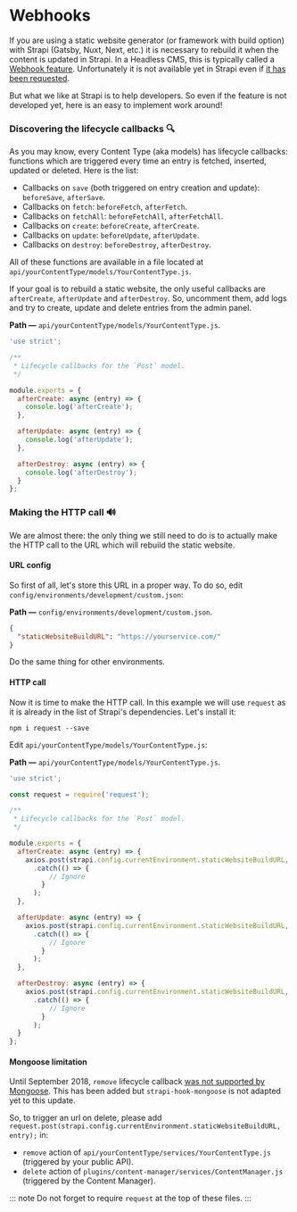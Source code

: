 # Webhooks

If you are using a static website generator (or framework with build option) with Strapi (Gatsby, Nuxt, Next, etc.) it is necessary to rebuild it when the content is updated in Strapi. In a Headless CMS, this is typically called a [Webhook feature](https://strapi.io/marketplace/webhooks). Unfortunately it is not available yet in Strapi even if [it has been requested](https://portal.productboard.com/strapi/c/27-webhooks).

But what we like at Strapi is to help developers. So even if the feature is not developed yet, here is an easy to implement work around!

### Discovering the lifecycle callbacks 🔍

As you may know, every Content Type (aka models) has lifecycle callbacks: functions which are triggered every time an entry is fetched, inserted, updated or deleted. Here is the list:

 - Callbacks on `save` (both triggered on entry creation and update): `beforeSave`, `afterSave`.
 - Callbacks on `fetch`: `beforeFetch`, `afterFetch`.
 - Callbacks on `fetchAll`: `beforeFetchAll`, `afterFetchAll`.
 - Callbacks on `create`: `beforeCreate`, `afterCreate`.
 - Callbacks on `update`: `beforeUpdate`, `afterUpdate`.
 - Callbacks on `destroy`: `beforeDestroy`, `afterDestroy`.

All of these functions are available in a file located at `api/yourContentType/models/YourContentType.js`.

If your goal is to rebuild a static website, the only useful callbacks are `afterCreate`, `afterUpdate` and `afterDestroy`. So, uncomment them, add logs and try to create, update and delete entries from the admin panel.

**Path —** `api/yourContentType/models/YourContentType.js`.

```js
'use strict';

/**
 * Lifecycle callbacks for the `Post` model.
 */

module.exports = {  
  afterCreate: async (entry) => {
    console.log('afterCreate');
  },

  afterUpdate: async (entry) => {
    console.log('afterUpdate');
  },

  afterDestroy: async (entry) => {
    console.log('afterDestroy');
  }
};
```

### Making the HTTP call 🔊

We are almost there: the only thing we still need to do is to actually make the HTTP call to the URL which will rebuild the static website.

#### URL config

So first of all, let's store this URL in a proper way. To do so, edit `config/environments/development/custom.json`:

**Path —** `config/environments/development/custom.json`.

```json
{
  "staticWebsiteBuildURL": "https://yourservice.com/"
}
```

Do the same thing for other environments.

#### HTTP call

Now it is time to make the HTTP call. In this example we will use `request` as it is already in the list of Strapi's dependencies. Let's install it:

```
npm i request --save
```

Edit `api/yourContentType/models/YourContentType.js`:

**Path —** `api/yourContentType/models/YourContentType.js`.

```js
'use strict';

const request = require('request');

/**
 * Lifecycle callbacks for the `Post` model.
 */

module.exports = {  
  afterCreate: async (entry) => {
    axios.post(strapi.config.currentEnvironment.staticWebsiteBuildURL, entry)
      .catch(() => {
          // Ignore
        }
      );
  },

  afterUpdate: async (entry) => {
    axios.post(strapi.config.currentEnvironment.staticWebsiteBuildURL, entry)
      .catch(() => {
          // Ignore
        }
      );
  },

  afterDestroy: async (entry) => {
    axios.post(strapi.config.currentEnvironment.staticWebsiteBuildURL, entry)
      .catch(() => {
          // Ignore
        }
      );
  }
};
```

#### Mongoose limitation

Until September 2018, `remove` lifecycle callback [was not supported by Mongoose](https://github.com/Automattic/mongoose/issues/3054). This has been added but `strapi-hook-mongoose` is not adapted yet to this update.

So, to trigger an url on delete, please add `request.post(strapi.config.currentEnvironment.staticWebsiteBuildURL, entry);` in:

 - `remove` action of `api/yourContentType/services/YourContentType.js` (triggered by your public API).
 - `delete` action of `plugins/content-manager/services/ContentManager.js` (triggered by the Content Manager).

::: note
Do not forget to require `request` at the top of these files.
:::
